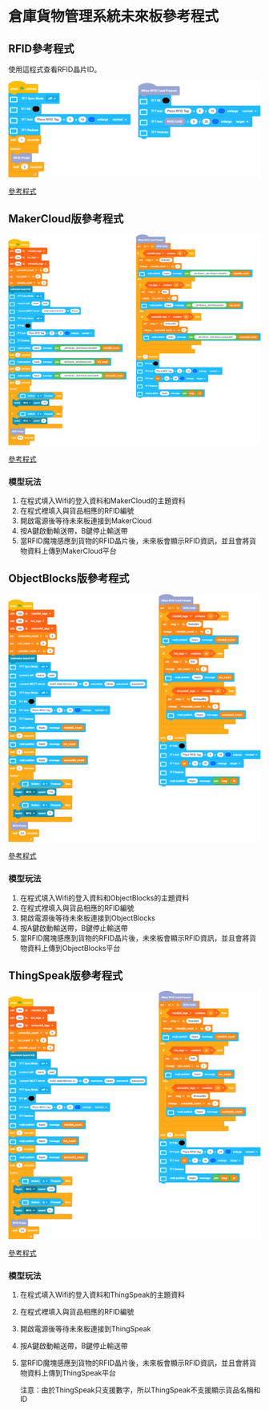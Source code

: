 # 倉庫貨物管理系統未來板參考程式

## RFID參考程式

使用這程式查看RFID晶片ID。

![](./images/rfid_futureboard.png)

[參考程式](https://github.com/kittenbothk/kittenbothk/blob/master/Kits/inventory_system/images/rfid_futureboard.sb3)

## MakerCloud版參考程式

![](./images/code_makercloud_futureboard.png)

[參考程式](https://github.com/kittenbothk/kittenbothk/blob/master/Kits/inventory_system/images/code_makercloud_futureboard.sb3)

### 模型玩法

1. 在程式填入Wifi的登入資料和MakerCloud的主題資料
2. 在程式裡填入與貨品相應的RFID編號
3. 開啟電源後等待未來板連接到MakerCloud
4. 按A鍵啟動輸送帶，B鍵停止輸送帶
5. 當RFID魔塊感應到貨物的RFID晶片後，未來板會顯示RFID資訊，並且會將貨物資料上傳到MakerCloud平台

## ObjectBlocks版參考程式

![](./images/code_objectblocks_futureboard.png)

[參考程式](https://github.com/kittenbothk/kittenbothk/blob/master/Kits/inventory_system/images/code_objectblocks_futureboard.sb3)

### 模型玩法

1. 在程式填入Wifi的登入資料和ObjectBlocks的主題資料
2. 在程式裡填入與貨品相應的RFID編號
3. 開啟電源後等待未來板連接到ObjectBlocks
4. 按A鍵啟動輸送帶，B鍵停止輸送帶
5. 當RFID魔塊感應到貨物的RFID晶片後，未來板會顯示RFID資訊，並且會將貨物資料上傳到ObjectBlocks平台

## ThingSpeak版參考程式

![](./images/code_objectblocks_futureboard.png)

[參考程式](https://github.com/kittenbothk/kittenbothk/blob/master/Kits/inventory_system/images/code_thingspeak_futureboard.sb3)

### 模型玩法

1. 在程式填入Wifi的登入資料和ThingSpeak的主題資料
2. 在程式裡填入與貨品相應的RFID編號
3. 開啟電源後等待未來板連接到ThingSpeak
4. 按A鍵啟動輸送帶，B鍵停止輸送帶
5. 當RFID魔塊感應到貨物的RFID晶片後，未來板會顯示RFID資訊，並且會將貨物資料上傳到ThingSpeak平台
    
   
    注意：由於ThingSpeak只支援數字，所以ThingSpeak不支援顯示貨品名稱和ID